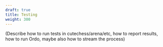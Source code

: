 ```yaml
---
draft: true
title: Testing
weight: 300
---
```


(Describe how to run tests in cutechess/arena/etc, how to report results, how to
run Ordo, maybe also how to stream the process)